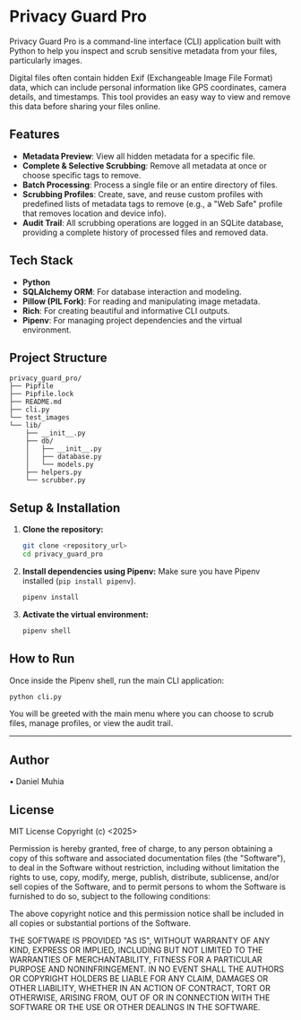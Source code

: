 # Privacy Guard Pro

Privacy Guard Pro is a command-line interface (CLI) application built with Python to help you inspect and scrub sensitive metadata from your files, particularly images.

Digital files often contain hidden Exif (Exchangeable Image File Format) data, which can include personal information like GPS coordinates, camera details, and timestamps. This tool provides an easy way to view and remove this data before sharing your files online.

## Features

-   **Metadata Preview**: View all hidden metadata for a specific file.
-   **Complete & Selective Scrubbing**: Remove all metadata at once or choose specific tags to remove.
-   **Batch Processing**: Process a single file or an entire directory of files.
-   **Scrubbing Profiles**: Create, save, and reuse custom profiles with predefined lists of metadata tags to remove (e.g., a "Web Safe" profile that removes location and device info).
-   **Audit Trail**: All scrubbing operations are logged in an SQLite database, providing a complete history of processed files and removed data.

## Tech Stack

-   **Python**
-   **SQLAlchemy ORM**: For database interaction and modeling.
-   **Pillow (PIL Fork)**: For reading and manipulating image metadata.
-   **Rich**: For creating beautiful and informative CLI outputs.
-   **Pipenv**: For managing project dependencies and the virtual environment.

## Project Structure

```
privacy_guard_pro/
├── Pipfile
├── Pipfile.lock
├── README.md
├── cli.py
└── test_images
└── lib/
    ├── __init__.py
    ├── db/
    │   ├── __init__.py
    │   ├── database.py
    │   └── models.py
    ├── helpers.py
    └── scrubber.py
```

## Setup & Installation

1.  **Clone the repository:**
    ```bash
    git clone <repository_url>
    cd privacy_guard_pro
    ```

2.  **Install dependencies using Pipenv:**
    Make sure you have Pipenv installed (`pip install pipenv`).
    ```bash
    pipenv install
    ```

3.  **Activate the virtual environment:**
    ```bash
    pipenv shell
    ```

## How to Run

Once inside the Pipenv shell, run the main CLI application:

```bash
python cli.py
```

You will be greeted with the main menu where you can choose to scrub files, manage profiles, or view the audit trail.

---

## Author
• Daniel Muhia

## License
MIT License
Copyright (c) <2025> <Privacy Guard Pro>

Permission is hereby granted, free of charge, to any person obtaining a copy
of this software and associated documentation files (the "Software"), to deal
in the Software without restriction, including without limitation the rights
to use, copy, modify, merge, publish, distribute, sublicense, and/or sell
copies of the Software, and to permit persons to whom the Software is
furnished to do so, subject to the following conditions:

The above copyright notice and this permission notice shall be included in all
copies or substantial portions of the Software.

THE SOFTWARE IS PROVIDED "AS IS", WITHOUT WARRANTY OF ANY KIND, EXPRESS OR
IMPLIED, INCLUDING BUT NOT LIMITED TO THE WARRANTIES OF MERCHANTABILITY,
FITNESS FOR A PARTICULAR PURPOSE AND NONINFRINGEMENT. IN NO EVENT SHALL THE
AUTHORS OR COPYRIGHT HOLDERS BE LIABLE FOR ANY CLAIM, DAMAGES OR OTHER
LIABILITY, WHETHER IN AN ACTION OF CONTRACT, TORT OR OTHERWISE, ARISING FROM,
OUT OF OR IN CONNECTION WITH THE SOFTWARE OR THE USE OR OTHER DEALINGS IN THE
SOFTWARE.
